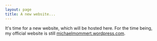 ```yaml
---
layout: page
title: A new website...
---
```


It's time for a new website, which will be hosted here. For the time being,
my official website is still [michaelmommert.wordpress.com](http://michaelmommert.wordpress.com).